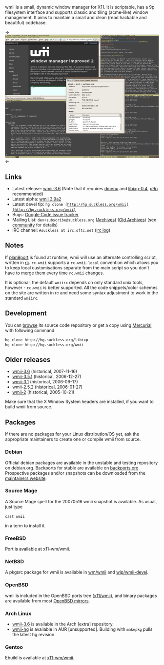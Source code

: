 wmii is a small, dynamic window manager for X11. It is scriptable, has a 9p
filesystem interface and supports classic and tiling (acme-like) window
management. It aims to maintain a small and clean (read hackable and beautiful)
codebase.

->[![Screenshot](screenshots/wmii-20080117-thumb.png)](screenshots/wmii-20080117.png)<-

Links
-----

* Latest release: [wmii-3.6](http://dl.suckless.org/wmii/wmii-3.6.tar.gz) (Note that it requires [dmenu](http://tools.suckless.org/dmenu) and [libixp-0.4](/libs/libixp.html), [p9p](http://plan9.us/) recommended)
* Latest alpha: [wmii 3.9a2](http://dl.suckless.org/wmii/wmii+ixp-3.9a2.tgz)
* Latest devel tip: <code>hg clone [http://hg.suckless.org/wmii](http://hg.suckless.org/wmii)</code>
* Bugs: [Google Code issue tracker](http://code.google.com/p/wmii/issues)
* Mailing List: `dev+subscribe@suckless.org` ([Archives](http://lists.suckless.org/dev/)) ([Old Archives](http://lists.suckless.org/wmii/)) (see [community](http://suckless.org/common/community/) for details)
* IRC channel: `#suckless at irc.oftc.net` [(irc log)](http://suckless.org/irc/)

Notes
-----
If [plan9port](http://plan9.us/) is found at runtime, wmii will use an
alternate controlling script, written in
[rc](http://plan9.bell-labs.com/sys/doc/rc.html). `rc.wmii` supports a
`rc.wmii.local` convention which allows you to keep local customisations
separate from the main script so you don't have to merge them every time
`rc.wmii` changes.

It is optional, the default `wmiirc` depends on only standard unix tools,
however - `rc.wmii` is better supported. All the code snippets/color schemes
on the site are written in rc and need some syntax adjustment to work in the
standard `wmiirc`.

Development
-----------
You can [browse](http://hg.suckless.org/wmii) its source code repository or get a copy using [Mercurial](http://www.selenic.com/mercurial/) with following command:

	hg clone http://hg.suckless.org/libixp
	hg clone http://hg.suckless.org/wmii

Older releases
--------------
* [wmii-3.6](http://dl.suckless.org/wmii/wmii-3.6.tar.gz) (historical, 2007-11-16)
* [wmii-3.5.1](http://dl.suckless.org/wmii/wmii-3.5.1.tar.gz) (historical, 2006-12-27)
* [wmii-3.1](http://dl.suckless.org/wmii/wmii-3.1.tar.gz) (historical, 2006-06-17)
* [wmii-2.5.2](http://dl.suckless.org/wmii/wmii-2.5.2.tar.gz) (historical, 2006-01-27)
* [wmii-2](http://dl.suckless.org/wmii/wmii-2.tar.gz) (historical, 2005-10-21)

Make sure that the X Window System headers are installed, if you want to build
wmii from source.

Packages
--------
If there are no packages for your Linux distribution/OS yet, ask the
appropriate maintainers to create one or compile wmii from source.

### Debian
Official debian packages are available in the unstable and testing repository
on debian.org. Backports for stable are available on
[backports.org](http://www.backports.org/). Prospective packages and/or
snapshots can be downloaded from the [maintainers
website](http://archive.daniel-baumann.ch/debian/packages/wmii/).

### Source Mage
A Source Mage spell for the 20070516 wmii snapshot is available. As usual, just
type

`cast wmii`

in a term to install it.

### FreeBSD
Port is available at x11-wm/wmii.

### NetBSD
A pkgsrc package for wmii is available in [wm/wmii](http://pkgsrc.se/wm/wmii) and [wip/wmii-devel](http://pkgsrc.se/wip/wmii-devel).

### OpenBSD
wmii is included in the OpenBSD ports tree ([x11/wmii](http://www.openbsd.org/cgi-bin/cvsweb/ports/x11/wmii/)), and binary packages are available from most [OpenBSD mirrors](http://openbsd.org/ftp.html).

### Arch Linux
* [wmii-3.6](http://archlinux.org/packages/search/?q=wmii) is available in the Arch \[extra\] repository.
* [wmii-hg](http://aur.archlinux.org/packages.php?ID=3497) is available in AUR \[unsupported\]. Building with `makepkg` pulls the latest hg revision.

### Gentoo
Ebuild is available at [x11-wm/wmii](http://packages.gentoo.org/package/x11-wm/wmii).

